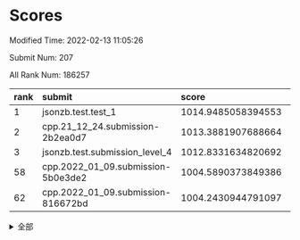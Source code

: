 # Scores

Modified Time: 2022-02-13 11:05:26

Submit Num: 207

All Rank Num: 186257

| rank |               submit               |       score        |       sigma        | pk_num |
| :--- | :--------------------------------- | :----------------- | :----------------- | :----- |
| 1    | jsonzb.test.test_1                 | 1014.9485058394553 | 0.8446743835161803 | 3596   |
| 2    | cpp.21_12_24.submission-2b2ea0d7   | 1013.3881907688664 | 0.8116301356041014 | 3600   |
| 3    | jsonzb.test.submission_level_4     | 1012.8331634820692 | 0.8129338415499281 | 3597   |
| 58   | cpp.2022_01_09.submission-5b0e3de2 | 1004.5890373849386 | 0.7353176913217899 | 3597   |
| 62   | cpp.2022_01_09.submission-816672bd | 1004.2430944791097 | 0.7039811996704889 | 3606   |


<details>
<summary>全部</summary>

| rank |                 submit                 |       score        |       sigma        | pk_num |
| :--- | :------------------------------------- | :----------------- | :----------------- | :----- |
| 1    | jsonzb.test.test_1                     | 1014.9485058394553 | 0.8446743835161803 | 3596   |
| 2    | cpp.21_12_24.submission-2b2ea0d7       | 1013.3881907688664 | 0.8116301356041014 | 3600   |
| 3    | jsonzb.test.submission_level_4         | 1012.8331634820692 | 0.8129338415499281 | 3597   |
| 4    | gobigger.level_3.submission_level_3_2  | 1011.6021390804231 | 0.7942296227683908 | 3602   |
| 5    | gobigger.level_3.submission_level_3_40 | 1011.5453504550733 | 0.7650152398220282 | 3602   |
| 6    | gobigger.level_3.submission_level_3_46 | 1011.4295595427903 | 0.7755121775485829 | 3602   |
| 7    | gobigger.level_3.submission_level_3_24 | 1011.1795619419429 | 0.7559869612262626 | 3601   |
| 8    | gobigger.level_3.submission_level_3_4  | 1010.9538445888047 | 0.7784709623390261 | 3598   |
| 9    | gobigger.level_3.submission_level_3_42 | 1010.8803700739383 | 0.7454897865750427 | 3595   |
| 10   | gobigger.level_3.submission_level_3_28 | 1010.7570920925823 | 0.769088995704901  | 3598   |
| 11   | gobigger.level_3.submission_level_3_7  | 1010.7020644528948 | 0.7571643199951847 | 3601   |
| 12   | gobigger.level_3.submission_level_3_9  | 1010.6295778649301 | 0.7796981512080077 | 3598   |
| 13   | gobigger.level_3.submission_level_3_29 | 1010.5970364409787 | 0.7669417958196214 | 3597   |
| 14   | gobigger.level_3.submission_level_3_39 | 1010.5400919544098 | 0.761537585599608  | 3601   |
| 15   | gobigger.level_3.submission_level_3_41 | 1010.4545789711517 | 0.7484998543752478 | 3601   |
| 16   | gobigger.level_3.submission_level_3_33 | 1010.4321555397986 | 0.7485737442021552 | 3602   |
| 17   | gobigger.level_3.submission_level_3_1  | 1010.4282635117168 | 0.759434385063385  | 3603   |
| 18   | gobigger.level_3.submission_level_3_13 | 1010.3950448193601 | 0.7517984509196931 | 3597   |
| 19   | gobigger.level_3.submission_level_3_35 | 1010.3509275845462 | 0.76101014695725   | 3600   |
| 20   | gobigger.level_3.submission_level_3_38 | 1010.2219371686053 | 0.7733300193082489 | 3600   |
| 21   | gobigger.level_3.submission_level_3_43 | 1010.2044169787683 | 0.7507139046022018 | 3601   |
| 22   | gobigger.level_3.submission_level_3_5  | 1010.1818804136698 | 0.7653648656319483 | 3602   |
| 23   | gobigger.level_3.submission_level_3_16 | 1010.0834278416397 | 0.7533966214746491 | 3602   |
| 24   | gobigger.level_3.submission_level_3_15 | 1010.0527545665526 | 0.768818785585557  | 3600   |
| 25   | gobigger.level_3.submission_level_3_0  | 1009.9650542465005 | 0.7643804789963862 | 3597   |
| 26   | gobigger.level_3.submission_level_3_49 | 1009.9309185294077 | 0.7563805455173566 | 3601   |
| 27   | gobigger.level_3.submission_level_3_8  | 1009.910781431836  | 0.754694508395958  | 3594   |
| 28   | gobigger.level_3.submission_level_3_12 | 1009.9087900046264 | 0.7673169469778961 | 3599   |
| 29   | gobigger.level_3.submission_level_3_14 | 1009.8876053473069 | 0.7447315208868313 | 3603   |
| 30   | gobigger.level_3.submission_level_3_36 | 1009.8688037203482 | 0.7568374104677696 | 3594   |
| 31   | gobigger.level_3.submission_level_3_25 | 1009.7984892252144 | 0.7569044806391166 | 3599   |
| 32   | gobigger.level_3.submission_level_3_11 | 1009.7284061077537 | 0.7773202238206942 | 3604   |
| 33   | gobigger.level_3.submission_level_3_6  | 1009.7005074916236 | 0.7412701213638536 | 3602   |
| 34   | gobigger.level_3.submission_level_3_31 | 1009.6931300547251 | 0.7319798124464018 | 3600   |
| 35   | gobigger.level_3.submission_level_3_21 | 1009.6456963079644 | 0.7462841302961744 | 3597   |
| 36   | gobigger.level_3.submission_level_3_34 | 1009.5157656000938 | 0.7576599986452759 | 3596   |
| 37   | gobigger.level_3.submission_level_3_20 | 1009.4644999266948 | 0.7560323110657841 | 3596   |
| 38   | gobigger.level_3.submission_level_3_17 | 1009.4373821081839 | 0.7589097880419579 | 3602   |
| 39   | gobigger.level_3.submission_level_3_23 | 1009.4355216063774 | 0.7581581053692215 | 3599   |
| 40   | gobigger.level_3.submission_level_3_30 | 1009.4326703301243 | 0.752653112670547  | 3599   |
| 41   | gobigger.level_3.submission_level_3_18 | 1009.2452923243965 | 0.7419335933099964 | 3598   |
| 42   | gobigger.level_3.submission_level_3_3  | 1009.1956989268991 | 0.7433010232387302 | 3595   |
| 43   | gobigger.level_3.submission_level_3_26 | 1009.1511077080943 | 0.7426365611076883 | 3598   |
| 44   | gobigger.level_3.submission_level_3_22 | 1008.883430833343  | 0.7573916304236963 | 3594   |
| 45   | gobigger.level_3.submission_level_3_44 | 1008.8545729299077 | 0.7502871870412193 | 3603   |
| 46   | gobigger.level_3.submission_level_3_32 | 1008.812817687481  | 0.7419280714996143 | 3601   |
| 47   | gobigger.level_3.submission_level_3_19 | 1008.7344628247072 | 0.7537345752039201 | 3604   |
| 48   | gobigger.level_3.submission_level_3_37 | 1008.63801778088   | 0.7456004794126442 | 3605   |
| 49   | gobigger.level_3.submission_level_3_27 | 1008.5065005719192 | 0.7456559125563249 | 3601   |
| 50   | gobigger.level_3.submission_level_3_47 | 1008.326496340187  | 0.730798757848875  | 3601   |
| 51   | gobigger.level_3.submission_level_3_45 | 1008.2370350341912 | 0.749012619475346  | 3597   |
| 52   | gobigger.level_3.submission_level_3_10 | 1007.6467150728363 | 0.7430707956657343 | 3601   |
| 53   | gobigger.level_3.submission_level_3_48 | 1007.5507020790556 | 0.7310550542997896 | 3599   |
| 54   | gobigger.level_1.submission_level_1_32 | 1005.3457936008937 | 0.7264872195983609 | 3603   |
| 55   | gobigger.level_1.submission_level_1_44 | 1005.0883771021144 | 0.7211065583633701 | 3600   |
| 56   | gobigger.level_1.submission_level_1_45 | 1004.7850782843971 | 0.7330850678262695 | 3597   |
| 57   | gobigger.level_1.submission_level_1_6  | 1004.6379626569808 | 0.7265998295956296 | 3601   |
| 58   | cpp.2022_01_09.submission-5b0e3de2     | 1004.5890373849386 | 0.7353176913217899 | 3597   |
| 59   | gobigger.level_1.submission_level_1_37 | 1004.4887728602321 | 0.7144132422058742 | 3601   |
| 60   | gobigger.level_1.submission_level_1_41 | 1004.4637303421289 | 0.728580493355995  | 3604   |
| 61   | gobigger.level_1.submission_level_1_8  | 1004.3206832909365 | 0.7054807236551898 | 3600   |
| 62   | cpp.2022_01_09.submission-816672bd     | 1004.2430944791097 | 0.7039811996704889 | 3606   |
| 63   | gobigger.level_1.submission_level_1_15 | 1004.082838156975  | 0.7141679656883401 | 3601   |
| 64   | gobigger.level_1.submission_level_1_36 | 1004.0063753378338 | 0.7111358162704837 | 3605   |
| 65   | gobigger.level_1.submission_level_1_20 | 1003.9726949279293 | 0.7062951435572622 | 3599   |
| 66   | gobigger.level_1.submission_level_1_21 | 1003.9327498706501 | 0.7177490427158552 | 3597   |
| 67   | gobigger.level_1.submission_level_1_27 | 1003.9070988537615 | 0.7250563661770454 | 3594   |
| 68   | gobigger.level_1.submission_level_1_29 | 1003.7927953960246 | 0.7205794413462145 | 3604   |
| 69   | gobigger.level_1.submission_level_1_49 | 1003.7759982642862 | 0.7178245960447972 | 3599   |
| 70   | gobigger.level_1.submission_level_1_24 | 1003.6754197965925 | 0.7311322529689561 | 3601   |
| 71   | gobigger.level_1.submission_level_1_43 | 1003.6475387482875 | 0.7311501083333989 | 3596   |
| 72   | gobigger.level_1.submission_level_1_14 | 1003.6049245151255 | 0.7149017215516719 | 3595   |
| 73   | gobigger.level_1.submission_level_1_31 | 1003.5959773108799 | 0.6999239054649071 | 3597   |
| 74   | gobigger.level_1.submission_level_1_35 | 1003.4947451003377 | 0.7240403553619406 | 3597   |
| 75   | gobigger.level_1.submission_level_1_47 | 1003.3667962004062 | 0.7029211812931514 | 3604   |
| 76   | gobigger.level_1.submission_level_1_10 | 1003.2445588323227 | 0.7141280584697485 | 3604   |
| 77   | gobigger.level_1.submission_level_1_16 | 1003.2273132190569 | 0.7228230891194388 | 3597   |
| 78   | gobigger.level_1.submission_level_1_28 | 1003.2224440784569 | 0.7183809895640106 | 3597   |
| 79   | gobigger.level_1.submission_level_1_13 | 1003.2070225490727 | 0.716759330802931  | 3601   |
| 80   | gobigger.level_1.submission_level_1_39 | 1003.1450110741672 | 0.7186696738029833 | 3599   |
| 81   | gobigger.level_1.submission_level_1_40 | 1003.126236747171  | 0.7126738287405291 | 3605   |
| 82   | gobigger.level_1.submission_level_1_18 | 1003.106806360365  | 0.7098249284398649 | 3596   |
| 83   | gobigger.level_1.submission_level_1_19 | 1003.0841117673824 | 0.7186897512379886 | 3599   |
| 84   | gobigger.level_1.submission_level_1_46 | 1003.0421497214041 | 0.7132887621421778 | 3601   |
| 85   | gobigger.level_1.submission_level_1_1  | 1003.0238218485796 | 0.7327300199596597 | 3600   |
| 86   | gobigger.level_1.submission_level_1_17 | 1002.9834369975447 | 0.7227390152797628 | 3599   |
| 87   | gobigger.level_1.submission_level_1_3  | 1002.9825518579801 | 0.7090121538764915 | 3599   |
| 88   | gobigger.level_1.submission_level_1_42 | 1002.9731210736164 | 0.7191522786033036 | 3598   |
| 89   | gobigger.level_1.submission_level_1_33 | 1002.8480650747533 | 0.7282839139878194 | 3600   |
| 90   | gobigger.level_1.submission_level_1_34 | 1002.808913256159  | 0.7082114021169367 | 3600   |
| 91   | gobigger.level_1.submission_level_1_22 | 1002.7363240126015 | 0.705700803562059  | 3602   |
| 92   | gobigger.level_1.submission_level_1_11 | 1002.6905538825193 | 0.7225580267727856 | 3598   |
| 93   | gobigger.level_1.submission_level_1_7  | 1002.6050944286707 | 0.7115105443897334 | 3597   |
| 94   | gobigger.level_1.submission_level_1_23 | 1002.5286136361797 | 0.7146788261584149 | 3595   |
| 95   | gobigger.level_1.submission_level_1_26 | 1002.5161419375812 | 0.7185539150613406 | 3599   |
| 96   | gobigger.level_1.submission_level_1_2  | 1002.5048605364601 | 0.7061477280878904 | 3603   |
| 97   | gobigger.level_1.submission_level_1_48 | 1002.3937917060855 | 0.7198032084564057 | 3605   |
| 98   | gobigger.level_1.submission_level_1_38 | 1002.389276524933  | 0.7265293761182369 | 3599   |
| 99   | gobigger.level_1.submission_level_1_12 | 1002.3542487789268 | 0.721161312202814  | 3597   |
| 100  | gobigger.level_1.submission_level_1_25 | 1002.3216435196629 | 0.7117319587079439 | 3594   |
| 101  | gobigger.level_1.submission_level_1_0  | 1002.2902012193605 | 0.70806415082595   | 3601   |
| 102  | gobigger.level_1.submission_level_1_4  | 1002.1531799339051 | 0.6998585889422055 | 3603   |
| 103  | gobigger.level_1.submission_level_1_5  | 1001.9447327059926 | 0.7148067337470695 | 3596   |
| 104  | gobigger.level_1.submission_level_1_9  | 1001.7796003042552 | 0.7093218813511363 | 3596   |
| 105  | gobigger.level_1.submission_level_1_30 | 1001.2973477810128 | 0.7186378854301689 | 3602   |
| 106  | gobigger.random.submission_random_18   | 997.5228962981726  | 0.6975825782781991 | 3596   |
| 107  | gobigger.random.submission_random_34   | 997.4027411630306  | 0.7156489081890802 | 3600   |
| 108  | gobigger.random.submission_random_12   | 997.3547289119026  | 0.7090851542204802 | 3598   |
| 109  | gobigger.random.submission_random_30   | 997.1506983988122  | 0.7097049061848295 | 3598   |
| 110  | gobigger.random.submission_random_41   | 996.7984827881108  | 0.7101192904928754 | 3599   |
| 111  | gobigger.random.submission_random_25   | 996.7544650206132  | 0.7166607626036917 | 3599   |
| 112  | gobigger.random.submission_random_19   | 996.6643113868572  | 0.6949577545365323 | 3597   |
| 113  | gobigger.random.submission_random_20   | 996.6511729263201  | 0.7218765161697624 | 3601   |
| 114  | gobigger.random.submission_random_13   | 996.5989294472846  | 0.7182575843209024 | 3597   |
| 115  | gobigger.random.submission_random_6    | 996.5786832268202  | 0.6993333404339851 | 3599   |
| 116  | gobigger.random.submission_random_48   | 996.5066867927305  | 0.6966689455816286 | 3594   |
| 117  | gobigger.random.submission_random_14   | 996.4073501404706  | 0.7088396368927126 | 3596   |
| 118  | gobigger.random.submission_random_26   | 996.3871644847691  | 0.6971085134312947 | 3600   |
| 119  | gobigger.random.submission_random_46   | 996.3682582468141  | 0.70499888249812   | 3600   |
| 120  | gobigger.random.submission_random_42   | 996.3133950158905  | 0.7121456471554677 | 3607   |
| 121  | gobigger.random.submission_random_3    | 996.2627801801485  | 0.7201192396974609 | 3599   |
| 122  | gobigger.random.submission_random_5    | 996.1673989368618  | 0.7219790790011607 | 3596   |
| 123  | gobigger.random.submission_random_33   | 996.1516100366475  | 0.7121059424831914 | 3602   |
| 124  | gobigger.random.submission_random_36   | 996.151312767381   | 0.7320875442578999 | 3600   |
| 125  | gobigger.random.submission_random_29   | 996.1298633455469  | 0.7175275595931434 | 3602   |
| 126  | gobigger.random.submission_random_23   | 996.082679224529   | 0.7059061819895197 | 3597   |
| 127  | gobigger.random.submission_random_9    | 996.0633558699849  | 0.712359851594585  | 3598   |
| 128  | gobigger.random.submission_random_40   | 996.0231508513979  | 0.7135310686175157 | 3598   |
| 129  | gobigger.random.submission_random_8    | 995.9664162897653  | 0.7047889447139133 | 3597   |
| 130  | gobigger.random.submission_random_10   | 995.9518754328008  | 0.7131970222502351 | 3602   |
| 131  | gobigger.random.submission_random_45   | 995.9498770666173  | 0.6962675966318254 | 3595   |
| 132  | gobigger.random.submission_random_38   | 995.9083650145765  | 0.7133952393917148 | 3602   |
| 133  | gobigger.random.submission_random_43   | 995.8924222410982  | 0.7119254014378027 | 3598   |
| 134  | gobigger.random.submission_random_39   | 995.8894525648113  | 0.6971639637010931 | 3597   |
| 135  | gobigger.random.submission_random_7    | 995.731252106813   | 0.7220807205287766 | 3596   |
| 136  | gobigger.random.submission_random_16   | 995.7297241930632  | 0.7084690529202277 | 3601   |
| 137  | gobigger.random.submission_random_22   | 995.6509224352884  | 0.7144216155258518 | 3598   |
| 138  | gobigger.random.submission_random_47   | 995.6198307408574  | 0.7111000362186891 | 3593   |
| 139  | gobigger.random.submission_random_35   | 995.5924661442004  | 0.7360901292274387 | 3601   |
| 140  | gobigger.random.submission_random_44   | 995.5422479976396  | 0.7127360301368317 | 3599   |
| 141  | gobigger.random.submission_random_27   | 995.5179958507515  | 0.7145367329647574 | 3599   |
| 142  | gobigger.random.submission_random_21   | 995.5106013235074  | 0.727042311114594  | 3598   |
| 143  | gobigger.random.submission_random_28   | 995.5025156134013  | 0.7177049625212913 | 3595   |
| 144  | gobigger.random.submission_random_32   | 995.4921220596219  | 0.7033963721899569 | 3597   |
| 145  | gobigger.random.submission_random_2    | 995.4900150265097  | 0.7115907312755264 | 3596   |
| 146  | gobigger.random.submission_random_17   | 995.4461755464605  | 0.7045291294100339 | 3596   |
| 147  | gobigger.random.submission_random_0    | 995.4355724754738  | 0.7267727337129711 | 3601   |
| 148  | gobigger.random.submission_random_4    | 995.3158343467215  | 0.7210163557817069 | 3603   |
| 149  | gobigger.random.submission_random_1    | 995.3080173259839  | 0.7116686773129476 | 3600   |
| 150  | gobigger.random.submission_random_15   | 995.2970238285202  | 0.7179882213145591 | 3597   |
| 151  | gobigger.random.submission_random_49   | 995.2788018682069  | 0.7111581111579836 | 3604   |
| 152  | gobigger.random.submission_random_11   | 995.2352773729488  | 0.7164774177811687 | 3601   |
| 153  | gobigger.random.submission_random_31   | 994.8631226635425  | 0.7135836879313054 | 3602   |
| 154  | gobigger.random.submission_random_24   | 994.8081767315015  | 0.7104005809745829 | 3595   |
| 155  | gobigger.random.submission_random_37   | 994.6477162704607  | 0.7137083935576508 | 3597   |
| 156  | gobigger.level_2.submission_level_2_46 | 993.5617375159829  | 0.7286961343154172 | 3600   |
| 157  | gobigger.level_2.submission_level_2_5  | 993.5435588033141  | 0.7360925551836281 | 3599   |
| 158  | gobigger.level_2.submission_level_2_45 | 993.3785976631751  | 0.7306775483927452 | 3600   |
| 159  | gobigger.level_2.submission_level_2_36 | 993.3662984889705  | 0.7246399433944477 | 3600   |
| 160  | gobigger.level_2.submission_level_2_26 | 993.3586431277521  | 0.7266696337826717 | 3600   |
| 161  | gobigger.level_2.submission_level_2_37 | 993.3541551098133  | 0.7179634337293506 | 3595   |
| 162  | gobigger.level_2.submission_level_2_24 | 993.300701232966   | 0.7360447635555977 | 3599   |
| 163  | gobigger.level_2.submission_level_2_14 | 993.276398210752   | 0.748692732116108  | 3601   |
| 164  | gobigger.level_2.submission_level_2_49 | 993.1758490719683  | 0.7233219164679235 | 3599   |
| 165  | gobigger.level_2.submission_level_2_22 | 993.1441114494183  | 0.7392240384650545 | 3597   |
| 166  | gobigger.level_2.submission_level_2_0  | 993.1306031670928  | 0.7271508684069723 | 3606   |
| 167  | gobigger.level_2.submission_level_2_42 | 992.8801301076563  | 0.732078771363429  | 3605   |
| 168  | gobigger.level_2.submission_level_2_38 | 992.7746780844017  | 0.7263111659143777 | 3597   |
| 169  | gobigger.level_2.submission_level_2_18 | 992.7490792008531  | 0.741027066884119  | 3600   |
| 170  | gobigger.level_2.submission_level_2_11 | 992.7383909999049  | 0.7407330990336458 | 3599   |
| 171  | gobigger.level_2.submission_level_2_25 | 992.6642975554377  | 0.7183359521087029 | 3599   |
| 172  | gobigger.level_2.submission_level_2_43 | 992.5382023473696  | 0.7267397269130409 | 3605   |
| 173  | gobigger.level_2.submission_level_2_40 | 992.4421317968296  | 0.7364624757871135 | 3592   |
| 174  | gobigger.level_2.submission_level_2_16 | 992.3800502641042  | 0.7604228317400773 | 3601   |
| 175  | gobigger.level_2.submission_level_2_35 | 992.3317747714004  | 0.7394255570862075 | 3594   |
| 176  | gobigger.level_2.submission_level_2_17 | 992.2954568749484  | 0.7194937389652042 | 3595   |
| 177  | gobigger.level_2.submission_level_2_1  | 992.2856793782378  | 0.7618497124378069 | 3603   |
| 178  | gobigger.level_2.submission_level_2_31 | 992.2713990788626  | 0.7619096973100747 | 3600   |
| 179  | gobigger.level_2.submission_level_2_28 | 992.257786419652   | 0.744188026729658  | 3598   |
| 180  | gobigger.level_2.submission_level_2_41 | 992.2134830653134  | 0.7431748477384958 | 3602   |
| 181  | gobigger.level_2.submission_level_2_23 | 992.1357573548635  | 0.7357913821322525 | 3600   |
| 182  | gobigger.level_2.submission_level_2_10 | 992.1088648614989  | 0.735983514980773  | 3595   |
| 183  | gobigger.level_2.submission_level_2_44 | 992.0804974746202  | 0.7313719829497336 | 3602   |
| 184  | gobigger.level_2.submission_level_2_4  | 991.9808065382502  | 0.7522259927198163 | 3597   |
| 185  | gobigger.level_2.submission_level_2_47 | 991.8778259520128  | 0.7249469773326245 | 3606   |
| 186  | gobigger.level_2.submission_level_2_3  | 991.8773779525135  | 0.7404109948092498 | 3599   |
| 187  | gobigger.level_2.submission_level_2_12 | 991.8468418901077  | 0.7526088658257005 | 3593   |
| 188  | gobigger.level_2.submission_level_2_6  | 991.8420708556638  | 0.7389823268191362 | 3598   |
| 189  | gobigger.level_2.submission_level_2_8  | 991.6519803988576  | 0.7391700004088331 | 3600   |
| 190  | gobigger.level_2.submission_level_2_27 | 991.6209700811563  | 0.7350539625507339 | 3601   |
| 191  | gobigger.level_2.submission_level_2_33 | 991.6071941023648  | 0.7464177085224263 | 3597   |
| 192  | gobigger.level_2.submission_level_2_32 | 991.5537384388164  | 0.7612279668707493 | 3602   |
| 193  | gobigger.level_2.submission_level_2_21 | 991.4442212183742  | 0.7434892329153543 | 3596   |
| 194  | gobigger.level_2.submission_level_2_39 | 991.4264910718883  | 0.7415461905816279 | 3595   |
| 195  | gobigger.level_2.submission_level_2_48 | 991.335625664997   | 0.7743681233113553 | 3599   |
| 196  | gobigger.level_2.submission_level_2_34 | 991.3074440715401  | 0.7393682905447014 | 3601   |
| 197  | gobigger.level_2.submission_level_2_20 | 991.2998918339714  | 0.7639033025841606 | 3598   |
| 198  | gobigger.level_2.submission_level_2_30 | 991.1661609942425  | 0.767831677490992  | 3597   |
| 199  | gobigger.level_2.submission_level_2_13 | 991.1622199020218  | 0.7395431701060938 | 3598   |
| 200  | gobigger.level_2.submission_level_2_2  | 991.1172511144945  | 0.7723540650484624 | 3596   |
| 201  | gobigger.level_2.submission_level_2_9  | 990.9340267908656  | 0.7438944086505764 | 3596   |
| 202  | gobigger.level_2.submission_level_2_29 | 990.8809095835949  | 0.7528312806925166 | 3600   |
| 203  | gobigger.level_2.submission_level_2_19 | 990.7481050492404  | 0.7715024131479699 | 3593   |
| 204  | gobigger.level_2.submission_level_2_7  | 990.31690608485    | 0.7884866978327012 | 3602   |
| 205  | gobigger.level_2.submission_level_2_15 | 989.7585853685636  | 0.7692462153899511 | 3601   |
| 206  | gobigger.none.submission_none_1        | 979.8189164165813  | 1.164100316710739  | 3595   |
| 207  | gobigger.none.submission_none_0        | 976.4639301130206  | 1.4277631443992782 | 3600   |

</details>